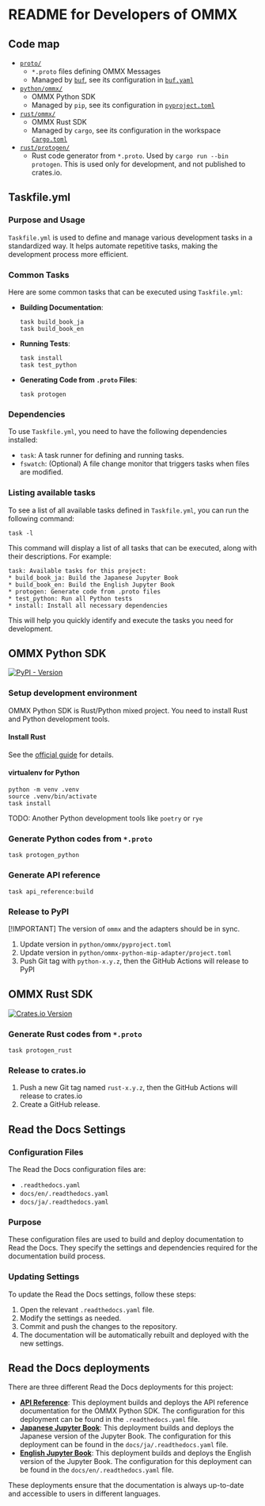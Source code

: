 README for Developers of OMMX
==============================

Code map
--------

- [`proto/`](./proto/)
  - `*.proto` files defining OMMX Messages
  - Managed by [`buf`](https://buf.build/docs/introduction), see its configuration in [`buf.yaml`](./proto/buf.yaml)
- [`python/ommx/`](./python/ommx/)
  - OMMX Python SDK
  - Managed by `pip`, see its configuration in [`pyproject.toml`](./python/ommx/pyproject.toml)
- [`rust/ommx/`](./rust/ommx/)
  - OMMX Rust SDK
  - Managed by `cargo`, see its configuration in the workspace [`Cargo.toml`](./Cargo.toml)
- [`rust/protogen/`](./rust/protogen/)
  - Rust code generator from `*.proto`. Used by `cargo run --bin protogen`. This is used only for development, and not published to crates.io.

Taskfile.yml
------------

### Purpose and Usage

`Taskfile.yml` is used to define and manage various development tasks in a standardized way. It helps automate repetitive tasks, making the development process more efficient.

### Common Tasks

Here are some common tasks that can be executed using `Taskfile.yml`:

- **Building Documentation**: 
  ```shell
  task build_book_ja
  task build_book_en
  ```

- **Running Tests**: 
  ```shell
  task install
  task test_python
  ```

- **Generating Code from `.proto` Files**: 
  ```shell
  task protogen
  ```

### Dependencies

To use `Taskfile.yml`, you need to have the following dependencies installed:

- `task`: A task runner for defining and running tasks.
- `fswatch`: (Optional) A file change monitor that triggers tasks when files are modified.

### Listing available tasks

To see a list of all available tasks defined in `Taskfile.yml`, you can run the following command:

```shell
task -l
```

This command will display a list of all tasks that can be executed, along with their descriptions. For example:

```shell
task: Available tasks for this project:
* build_book_ja: Build the Japanese Jupyter Book
* build_book_en: Build the English Jupyter Book
* protogen: Generate code from .proto files
* test_python: Run all Python tests
* install: Install all necessary dependencies
```

This will help you quickly identify and execute the tasks you need for development.

OMMX Python SDK
----------------
[![PyPI - Version](https://img.shields.io/pypi/v/ommx)](https://pypi.org/project/ommx/)

### Setup development environment

OMMX Python SDK is Rust/Python mixed project. You need to install Rust and Python development tools.

#### Install Rust

See the [official guide](https://www.rust-lang.org/tools/install) for details.

#### virtualenv for Python

```shell
python -m venv .venv
source .venv/bin/activate
task install
```

TODO: Another Python development tools like `poetry` or `rye`

### Generate Python codes from `*.proto`

```shell
task protogen_python
```

### Generate API reference

```shell
task api_reference:build
```

### Release to PyPI

[!IMPORTANT] The version of `ommx` and the adapters should be in sync.
1. Update version in `python/ommx/pyproject.toml`
2. Update version in `python/ommx-python-mip-adapter/project.toml` 
3. Push Git tag with `python-x.y.z`, then the GitHub Actions will release to PyPI

OMMX Rust SDK
--------------
[![Crates.io Version](https://img.shields.io/crates/v/ommx)](https://crates.io/crates/ommx)

### Generate Rust codes from `*.proto`

```shell
task protogen_rust
```

### Release to crates.io

1. Push a new Git tag named `rust-x.y.z`, then the GitHub Actions will release to crates.io
2. Create a GitHub release.

Read the Docs Settings
----------------------

### Configuration Files

The Read the Docs configuration files are:

- `.readthedocs.yaml`
- `docs/en/.readthedocs.yaml`
- `docs/ja/.readthedocs.yaml`

### Purpose

These configuration files are used to build and deploy documentation to Read the Docs. They specify the settings and dependencies required for the documentation build process.

### Updating Settings

To update the Read the Docs settings, follow these steps:

1. Open the relevant `.readthedocs.yaml` file.
2. Modify the settings as needed.
3. Commit and push the changes to the repository.
4. The documentation will be automatically rebuilt and deployed with the new settings.

Read the Docs deployments
--------------------------

There are three different Read the Docs deployments for this project:

* [**API Reference**](https://readthedocs.org/projects/ommx/): This deployment builds and deploys the API reference documentation for the OMMX Python SDK. The configuration for this deployment can be found in the `.readthedocs.yaml` file.
* [**Japanese Jupyter Book**](https://readthedocs.org/projects/ommx-ja-book/): This deployment builds and deploys the Japanese version of the Jupyter Book. The configuration for this deployment can be found in the `docs/ja/.readthedocs.yaml` file.
* [**English Jupyter Book**](https://readthedocs.org/projects/ommx-en-book/): This deployment builds and deploys the English version of the Jupyter Book. The configuration for this deployment can be found in the `docs/en/.readthedocs.yaml` file.

These deployments ensure that the documentation is always up-to-date and accessible to users in different languages.
